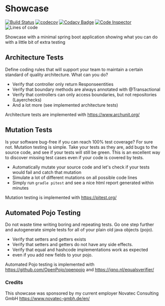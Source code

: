 # Showcase

[![Build Status](https://travis-ci.org/benjamineckstein/showcase.svg?branch=main)](https://travis-ci.org/benjamineckstein/showcase)
[![codecov](https://codecov.io/gh/benjamineckstein/showcase/branch/main/graph/badge.svg)](https://codecov.io/gh/benjamineckstein/showcase)
[![Codacy Badge](https://api.codacy.com/project/badge/Grade/e556f5bf22834f8792109a59587fe7e0)](https://app.codacy.com/gh/benjamineckstein/showcase?utm_source=github.com&utm_medium=referral&utm_content=benjamineckstein/showcase&utm_campaign=Badge_Grade)
[![Code Inspector](https://www.code-inspector.com/project/14288/score/svg)](https://frontend.code-inspector.com/public/project/14288/showcase/dashboard)
![Lines of code](https://img.shields.io/tokei/lines/github/benjamineckstein/showcase?label=Lines%20of%20Code&style=flat-square)

Showcase with a minimal spring boot application showing what you can do with a little bit of extra testing

## Architecture Tests

Define coding rules that will support your team to maintain a certain standard of quality architecture. What can you do? 

 * Verify that controller only return Responseentities
 * Verify that boundary methods are always annotated with @Transactional
 * Verify that controllers can only access boundaries, but not repositories (Layerchecks)
 * And a lot more (see implemented architecture tests) 

Architecture tests are implemented with <https://www.archunit.org/>

## Mutation Tests

Is your software bug-free if you can reach 100% test coverage? For sure not. Mutation testing is simple. Take your tests as they are, add bugs to the source code, and see if your tests will still be green. This is an excellent way to discover missing test cases even if your code is covered by tests.

 * Automatically mutate your source code and let's check if your tests would fail and catch that mutation
 * Simulate a lot of different mutations on all possible code lines
 * Simply run `gradle pitest` and see a nice html report generated within minutes

Mutation testing is implemented with <https://pitest.org/>

## Automated Pojo Testing

Do not waste time writing boring and repeating tests. Go one step further and autogenerate simple tests for all of your plain old java objects (pojo).
 
 * Verify that setters and getters exists
 * Verify that setters and getters do not have any side effects.
 * Verify that equal and hashcode implementations work as expected 
 * even if you add new fields to your pojo.  

Automated Pojo testing is implemented with <https://github.com/OpenPojo/openpojo> and <https://jqno.nl/equalsverifier/>

### Credits
This showcase was sponsored by my current employer Novatec Consulting GmbH https://www.novatec-gmbh.de/en/
